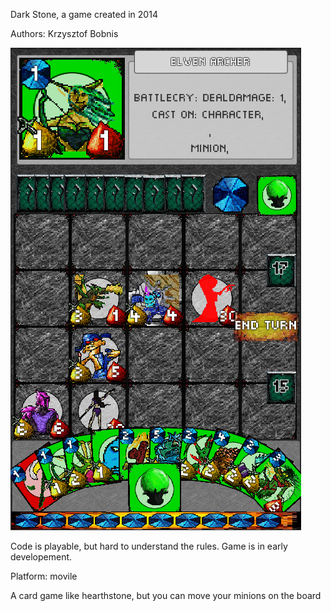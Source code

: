 Dark Stone, a game created in 2014

Authors: Krzysztof Bobnis

![](screenshots/ds.png)

Code is playable, but hard to understand the rules. Game is in early developement.

Platform: movile


A card game like hearthstone, but you can move your minions on the board
